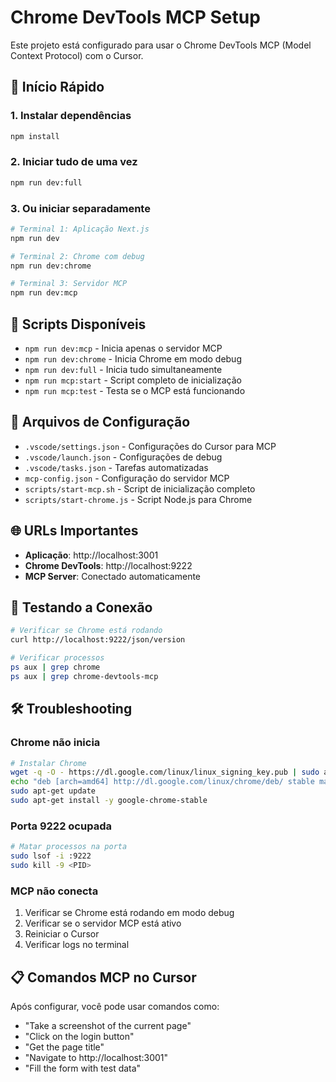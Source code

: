 # Chrome DevTools MCP Setup

Este projeto está configurado para usar o Chrome DevTools MCP (Model Context Protocol) com o Cursor.

## 🚀 Início Rápido

### 1. Instalar dependências
```bash
npm install
```

### 2. Iniciar tudo de uma vez
```bash
npm run dev:full
```

### 3. Ou iniciar separadamente
```bash
# Terminal 1: Aplicação Next.js
npm run dev

# Terminal 2: Chrome com debug
npm run dev:chrome

# Terminal 3: Servidor MCP
npm run dev:mcp
```

## 🔧 Scripts Disponíveis

- `npm run dev:mcp` - Inicia apenas o servidor MCP
- `npm run dev:chrome` - Inicia Chrome em modo debug
- `npm run dev:full` - Inicia tudo simultaneamente
- `npm run mcp:start` - Script completo de inicialização
- `npm run mcp:test` - Testa se o MCP está funcionando

## 📁 Arquivos de Configuração

- `.vscode/settings.json` - Configurações do Cursor para MCP
- `.vscode/launch.json` - Configurações de debug
- `.vscode/tasks.json` - Tarefas automatizadas
- `mcp-config.json` - Configuração do servidor MCP
- `scripts/start-mcp.sh` - Script de inicialização completo
- `scripts/start-chrome.js` - Script Node.js para Chrome

## 🌐 URLs Importantes

- **Aplicação**: http://localhost:3001
- **Chrome DevTools**: http://localhost:9222
- **MCP Server**: Conectado automaticamente

## 🧪 Testando a Conexão

```bash
# Verificar se Chrome está rodando
curl http://localhost:9222/json/version

# Verificar processos
ps aux | grep chrome
ps aux | grep chrome-devtools-mcp
```

## 🛠️ Troubleshooting

### Chrome não inicia
```bash
# Instalar Chrome
wget -q -O - https://dl.google.com/linux/linux_signing_key.pub | sudo apt-key add -
echo "deb [arch=amd64] http://dl.google.com/linux/chrome/deb/ stable main" | sudo tee /etc/apt/sources.list.d/google-chrome.list
sudo apt-get update
sudo apt-get install -y google-chrome-stable
```

### Porta 9222 ocupada
```bash
# Matar processos na porta
sudo lsof -i :9222
sudo kill -9 <PID>
```

### MCP não conecta
1. Verificar se Chrome está rodando em modo debug
2. Verificar se o servidor MCP está ativo
3. Reiniciar o Cursor
4. Verificar logs no terminal

## 📋 Comandos MCP no Cursor

Após configurar, você pode usar comandos como:
- "Take a screenshot of the current page"
- "Click on the login button"
- "Get the page title"
- "Navigate to http://localhost:3001"
- "Fill the form with test data"

